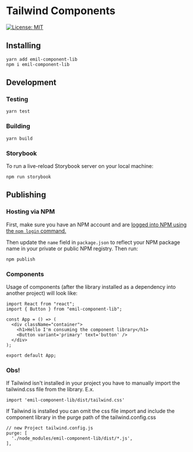 # Tailwind Components
[![License: MIT](https://img.shields.io/badge/License-MIT-green.svg)](https://opensource.org/licenses/MIT)

## Installing
```
yarn add emil-component-lib
npm i emil-component-lib
```

## Development
### Testing
```
yarn test
```
### Building
```
yarn build
```
### Storybook

To run a live-reload Storybook server on your local machine:

```
npm run storybook
```
## Publishing

### Hosting via NPM

First, make sure you have an NPM account and are [logged into NPM using the `npm login` command.](https://docs.npmjs.com/creating-a-new-npm-user-account)

Then update the `name` field in `package.json` to reflect your NPM package name in your private or public NPM registry. Then run:

```
npm publish
```
### Components

Usage of components (after the library installed as a dependency into another project) will look like:

```TSX
import React from "react";
import { Button } from "emil-component-lib";

const App = () => (
  <div className="container">
    <h1>Hello I'm consuming the component library</h1>
    <Button variant='primary' text='button' />
  </div>
);

export default App;
```
### Obs!
If Tailwind isn't installed in your project you have to manually import the tailwind.css file from the library. E.x.
```TSX
import 'emil-component-lib/dist/tailwind.css'
```
If Tailwind is installed you can omit the css file import and include the component library in the purge path of the tailwind.config.css
```JS
// new Project tailwind.config.js
purge: [
  './node_modules/emil-component-lib/dist/*.js',
],
```